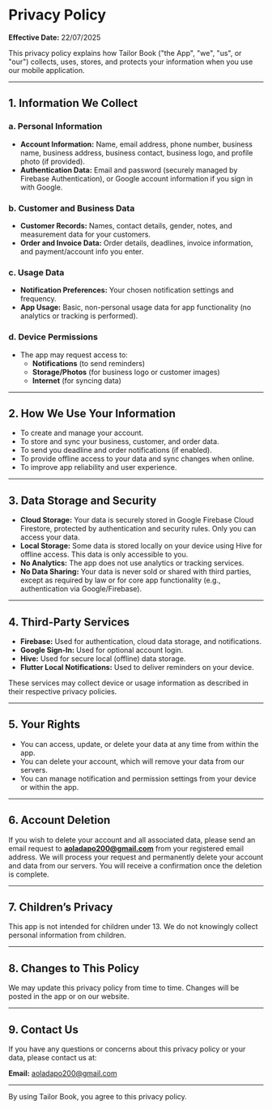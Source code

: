 # Privacy Policy

**Effective Date:** 22/07/2025

This privacy policy explains how Tailor Book ("the App", "we", "us", or "our") collects, uses, stores, and protects your information when you use our mobile application.

---

## 1. Information We Collect

### a. Personal Information
- **Account Information:** Name, email address, phone number, business name, business address, business contact, business logo, and profile photo (if provided).
- **Authentication Data:** Email and password (securely managed by Firebase Authentication), or Google account information if you sign in with Google.

### b. Customer and Business Data
- **Customer Records:** Names, contact details, gender, notes, and measurement data for your customers.
- **Order and Invoice Data:** Order details, deadlines, invoice information, and payment/account info you enter.

### c. Usage Data
- **Notification Preferences:** Your chosen notification settings and frequency.
- **App Usage:** Basic, non-personal usage data for app functionality (no analytics or tracking is performed).

### d. Device Permissions
- The app may request access to:
  - **Notifications** (to send reminders)
  - **Storage/Photos** (for business logo or customer images)
  - **Internet** (for syncing data)

---

## 2. How We Use Your Information
- To create and manage your account.
- To store and sync your business, customer, and order data.
- To send you deadline and order notifications (if enabled).
- To provide offline access to your data and sync changes when online.
- To improve app reliability and user experience.

---

## 3. Data Storage and Security
- **Cloud Storage:** Your data is securely stored in Google Firebase Cloud Firestore, protected by authentication and security rules. Only you can access your data.
- **Local Storage:** Some data is stored locally on your device using Hive for offline access. This data is only accessible to you.
- **No Analytics:** The app does not use analytics or tracking services.
- **No Data Sharing:** Your data is never sold or shared with third parties, except as required by law or for core app functionality (e.g., authentication via Google/Firebase).

---

## 4. Third-Party Services
- **Firebase:** Used for authentication, cloud data storage, and notifications.
- **Google Sign-In:** Used for optional account login.
- **Hive:** Used for secure local (offline) data storage.
- **Flutter Local Notifications:** Used to deliver reminders on your device.

These services may collect device or usage information as described in their respective privacy policies.

---

## 5. Your Rights
- You can access, update, or delete your data at any time from within the app.
- You can delete your account, which will remove your data from our servers.
- You can manage notification and permission settings from your device or within the app.

---

## 6. Account Deletion
If you wish to delete your account and all associated data, please send an email request to **aoladapo200@gmail.com** from your registered email address. We will process your request and permanently delete your account and data from our servers. You will receive a confirmation once the deletion is complete.

---

## 7. Children’s Privacy
This app is not intended for children under 13. We do not knowingly collect personal information from children.

---

## 8. Changes to This Policy
We may update this privacy policy from time to time. Changes will be posted in the app or on our website.

---

## 9. Contact Us
If you have any questions or concerns about this privacy policy or your data, please contact us at:

**Email:** aoladapo200@gmail.com

---

By using Tailor Book, you agree to this privacy policy. 
